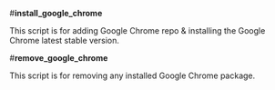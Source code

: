 #**install_google_chrome**

This script is for adding Google Chrome repo & installing the Google Chrome latest stable version.



#**remove_google_chrome**

This script is for removing any installed Google Chrome package.
